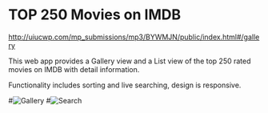 # TOP 250 Movies on IMDB
http://uiucwp.com/mp_submissions/mp3/BYWMJN/public/index.html#/gallery

This web app provides a Gallery view and a List view of the top 250 rated movies on IMDB with detail information.

Functionality includes sorting and live searching, design is responsive.

#![Gallery](https://github.com/zenithanu/IMDB_TOP250_Movies/blob/master/ScreenShot_Gallery.png)
#![Search](https://github.com/zenithanu/IMDB_TOP250_Movies/blob/master/ScreenShot_Search.png)
